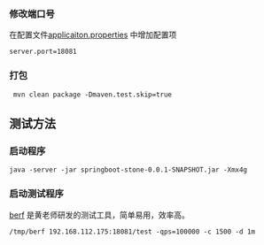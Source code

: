 

### 修改端口号

在配置文件[applicaiton.properties](./src/main/resources/application.properties) 中增加配置项

```shell
server.port=18081
```

### 打包

```shell
 mvn clean package -Dmaven.test.skip=true
```

## 测试方法

### 启动程序

```shell
java -server -jar springboot-stone-0.0.1-SNAPSHOT.jar -Xmx4g
```

### 启动测试程序

[berf](https://github.com/bingoohuang/berf) 是黄老师研发的测试工具，简单易用，效率高。

```shell
/tmp/berf 192.168.112.175:18081/test -qps=100000 -c 1500 -d 1m
```
